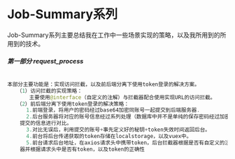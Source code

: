 # Job-Summary系列
 Job-Summary系列主要总结我在工作中一些场景实现的策略，以及我所用到的所用到的技术。

##### 第一部分  request_process

```java

本部分主要功能是：实现访问拦截，以及前后端分离下使用token登录的解决方案。
   （1）访问拦截的实现策略：
       主要使用@interface（自定义的注解）与拦截器配合使用实现URL的访问拦截。
   （2）前后端分离下使用token登录的解决策略：
      1.前端登录，将用户的密码经过base64加密同账号一起提交到后端服务器.
      2.后台服务器将对应的账号信息经过系列处理（数据库中并不是单纯的保存密码经过加密后的信息）同前台
    提交的信息进行对比。
      3.对比无误后，利用提交的账号+事先定义好的秘钥+token失效时间返回后台。
      4.前台将后台传递获取的token存储在localstorage，以及vuex中。
      5.前台请求后台地址，在axios请求头中携带token，后台拦截器根据是否有自定义的注解展开拦截，拦截
    器并根据请求头中是否有token，以及token的正确性
    
    
    
    
```








